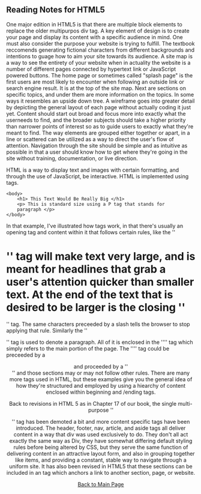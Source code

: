 ## Reading Notes for HTML5

One major edition in HTML5 is that there are multiple block 
elements to replace the older multipurpos div tag. A key 
element of design is to create your page and display its content
with a specific audience in mind. One must also consider the 
purpose your website is trying to fulfill. The textbook 
reccomends generating fictional characters from different 
backgrounds and intentions to guage how to aim your site towards
its audience.
A site map is a way to see the entirety of your website when in 
actuality the website is a number of different pages connected
by hypertext link or JavaScript powered buttons. The home page or
sometimes called "splash page" is the first users are most likely
to encounter when following an outside link or search engine 
result. It is at the top of the site map. Next are sections on 
specific topics, and under them are more information on the 
topics. In some ways it resembles an upside down tree. A 
wireframe goes into greater detail by depicting the general 
layout of each page without actually coding it just yet. 
Content should start out broad and focus more into exactly what 
the userneeds to find, and the broader subjects should take a 
higher priority than narrower points of interest so as to guide 
users to exactly what they're meant to find. The way elements are
grouped either together or apart, in a line or scattered can be
utilized as a way to direct the user's flow of attention. 
Navigation through the site should be simple and as intuitive as
possible in that a user should know how to get where they're 
going in the site without training, documentation, or live 
direction.

HTML is a way to display text and images with certain formatting,
and through the use of JavaScript, be interactive. HTML is 
implemented using tags.
    
    <body>
        <h1> This Text Would Be Really Big </h1>
        <p> This is standard size using a P tag that stands for
        paragraph </p>
    </body>
    
In that example, I've illustrated how tags work, in that there's 
usually an opening tag and content within it that follows certain
rules, like the '' <h1> '' tag will make text very large, and is meant
for headlines that grab a user's attention quicker than smaller
text. At the end of the text that is desired to be larger is the
closing '' </h1> '' tag. The same characters preceeded by a slash tells
the browser to stop applying that rule. Similarly the '' <p> '' tag is
used to denote a paragraph. All of it is enclosed in the ''<body>'' tag
which simply refers to the main portion of the page. The 
''<body>'' tag could be preceeded by a <header> and proceeded by a
''<footer>'' and those sections may or may not follow other rules.
There are many more tags used in HTML, but these examples give 
you the general idea of how they're structured and employed by
using a hiearchy of content enclosed within beginning and 
/ending tags.

Back to revisions in HTML 5 as in Chapter 17 of our book, the 
single multi-purpose ''<div>'' tag has been demoted a bit and more
content specific tags have been introduced. The header, footer, 
nav, article, and aside tags all deliver content in a way that
div was used exclusively to do. They don't all act exactly the 
same way as Div, they have somewhat differing default styling 
rules before being altered by CSS, but they serve the same 
function of delivering content in an attractive layout form, and 
also in grouping together like items, and providing a constant, 
stable way to navigate through a uniform site. It has also been
revised in HTML5 that these sections can be included in an <a> 
tag which anchors a link to another section, page, or website.

[Back to Main Page](https://draquix.github.io/reading-notes/)

